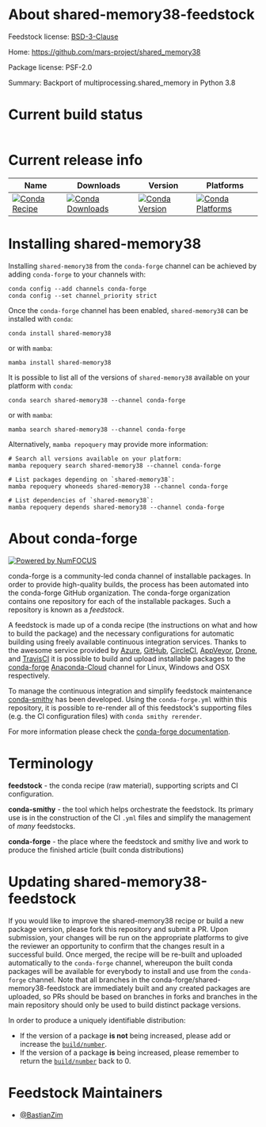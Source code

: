 About shared-memory38-feedstock
===============================

Feedstock license: [BSD-3-Clause](https://github.com/conda-forge/shared-memory38-feedstock/blob/main/LICENSE.txt)

Home: https://github.com/mars-project/shared_memory38

Package license: PSF-2.0

Summary: Backport of multiprocessing.shared_memory in Python 3.8

Current build status
====================


<table>
</table>

Current release info
====================

| Name | Downloads | Version | Platforms |
| --- | --- | --- | --- |
| [![Conda Recipe](https://img.shields.io/badge/recipe-shared--memory38-green.svg)](https://anaconda.org/conda-forge/shared-memory38) | [![Conda Downloads](https://img.shields.io/conda/dn/conda-forge/shared-memory38.svg)](https://anaconda.org/conda-forge/shared-memory38) | [![Conda Version](https://img.shields.io/conda/vn/conda-forge/shared-memory38.svg)](https://anaconda.org/conda-forge/shared-memory38) | [![Conda Platforms](https://img.shields.io/conda/pn/conda-forge/shared-memory38.svg)](https://anaconda.org/conda-forge/shared-memory38) |

Installing shared-memory38
==========================

Installing `shared-memory38` from the `conda-forge` channel can be achieved by adding `conda-forge` to your channels with:

```
conda config --add channels conda-forge
conda config --set channel_priority strict
```

Once the `conda-forge` channel has been enabled, `shared-memory38` can be installed with `conda`:

```
conda install shared-memory38
```

or with `mamba`:

```
mamba install shared-memory38
```

It is possible to list all of the versions of `shared-memory38` available on your platform with `conda`:

```
conda search shared-memory38 --channel conda-forge
```

or with `mamba`:

```
mamba search shared-memory38 --channel conda-forge
```

Alternatively, `mamba repoquery` may provide more information:

```
# Search all versions available on your platform:
mamba repoquery search shared-memory38 --channel conda-forge

# List packages depending on `shared-memory38`:
mamba repoquery whoneeds shared-memory38 --channel conda-forge

# List dependencies of `shared-memory38`:
mamba repoquery depends shared-memory38 --channel conda-forge
```


About conda-forge
=================

[![Powered by
NumFOCUS](https://img.shields.io/badge/powered%20by-NumFOCUS-orange.svg?style=flat&colorA=E1523D&colorB=007D8A)](https://numfocus.org)

conda-forge is a community-led conda channel of installable packages.
In order to provide high-quality builds, the process has been automated into the
conda-forge GitHub organization. The conda-forge organization contains one repository
for each of the installable packages. Such a repository is known as a *feedstock*.

A feedstock is made up of a conda recipe (the instructions on what and how to build
the package) and the necessary configurations for automatic building using freely
available continuous integration services. Thanks to the awesome service provided by
[Azure](https://azure.microsoft.com/en-us/services/devops/), [GitHub](https://github.com/),
[CircleCI](https://circleci.com/), [AppVeyor](https://www.appveyor.com/),
[Drone](https://cloud.drone.io/welcome), and [TravisCI](https://travis-ci.com/)
it is possible to build and upload installable packages to the
[conda-forge](https://anaconda.org/conda-forge) [Anaconda-Cloud](https://anaconda.org/)
channel for Linux, Windows and OSX respectively.

To manage the continuous integration and simplify feedstock maintenance
[conda-smithy](https://github.com/conda-forge/conda-smithy) has been developed.
Using the ``conda-forge.yml`` within this repository, it is possible to re-render all of
this feedstock's supporting files (e.g. the CI configuration files) with ``conda smithy rerender``.

For more information please check the [conda-forge documentation](https://conda-forge.org/docs/).

Terminology
===========

**feedstock** - the conda recipe (raw material), supporting scripts and CI configuration.

**conda-smithy** - the tool which helps orchestrate the feedstock.
                   Its primary use is in the construction of the CI ``.yml`` files
                   and simplify the management of *many* feedstocks.

**conda-forge** - the place where the feedstock and smithy live and work to
                  produce the finished article (built conda distributions)


Updating shared-memory38-feedstock
==================================

If you would like to improve the shared-memory38 recipe or build a new
package version, please fork this repository and submit a PR. Upon submission,
your changes will be run on the appropriate platforms to give the reviewer an
opportunity to confirm that the changes result in a successful build. Once
merged, the recipe will be re-built and uploaded automatically to the
`conda-forge` channel, whereupon the built conda packages will be available for
everybody to install and use from the `conda-forge` channel.
Note that all branches in the conda-forge/shared-memory38-feedstock are
immediately built and any created packages are uploaded, so PRs should be based
on branches in forks and branches in the main repository should only be used to
build distinct package versions.

In order to produce a uniquely identifiable distribution:
 * If the version of a package **is not** being increased, please add or increase
   the [``build/number``](https://docs.conda.io/projects/conda-build/en/latest/resources/define-metadata.html#build-number-and-string).
 * If the version of a package **is** being increased, please remember to return
   the [``build/number``](https://docs.conda.io/projects/conda-build/en/latest/resources/define-metadata.html#build-number-and-string)
   back to 0.

Feedstock Maintainers
=====================

* [@BastianZim](https://github.com/BastianZim/)

